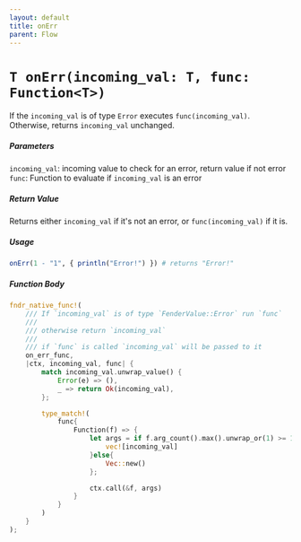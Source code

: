 ```yaml
---
layout: default
title: onErr
parent: Flow
---
```


# `T onErr(incoming_val: T, func: Function<T>)`
If the `incoming_val` is of type `Error` executes `func(incoming_val)`. Otherwise, returns `incoming_val` unchanged.

##### Parameters
`incoming_val`: incoming value to check for an error, return value if not error
`func`: Function to evaluate if `incoming_val` is an error

##### Return Value
Returns either `incoming_val` if it's not an error, or `func(incoming_val)` if it is.

##### Usage
```r
onErr(1 - "1", { println("Error!") }) # returns "Error!"
```

##### Function Body
```rust
fndr_native_func!(
    /// If `incoming_val` is of type `FenderValue::Error` run `func`
    ///
    /// otherwise return `incoming_val`
    ///
    /// if `func` is called `incoming_val` will be passed to it
    on_err_func,
    |ctx, incoming_val, func| {
        match incoming_val.unwrap_value() {
            Error(e) => (),
            _ => return Ok(incoming_val),
        };

        type_match!(
            func{
                Function(f) => {
                    let args = if f.arg_count().max().unwrap_or(1) >= 1{
                        vec![incoming_val]
                    }else{
                        Vec::new()
                    };

                    ctx.call(&f, args)
                }
            }
        )
    }
);
```
